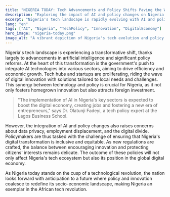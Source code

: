 ```yaml
---
title: "NIGERIA TODAY: Tech Advancements and Policy Shifts Paving the Way"
description: "Exploring the impact of AI and policy changes on Nigeria's tech landscape."
excerpt: "Nigeria's tech landscape is rapidly evolving with AI and policy reforms."
lang: "en"
tags: ["AI", "Nigeria", "TechPolicy", "Innovation", "DigitalEconomy"]
hero_image: "nigeria-today.png"
image_alt: "A vibrant depiction of Nigeria's tech evolution and policy landscape"
---
```


Nigeria's tech landscape is experiencing a transformative shift, thanks largely to advancements in artificial intelligence and significant policy reforms. At the heart of this transformation is the government's push to integrate AI technologies into various sectors, aiming to drive efficiency and economic growth. Tech hubs and startups are proliferating, riding the wave of digital innovation with solutions tailored to local needs and challenges. This synergy between technology and policy is crucial for Nigeria, as it not only fosters homegrown innovation but also attracts foreign investment.

> "The implementation of AI in Nigeria's key sectors is expected to boost the digital economy, creating jobs and fostering a new era of entrepreneurs," says Dr. Olatunji Fadeyi, a tech policy expert at the Lagos Business School.

However, the integration of AI and policy changes also raises concerns about data privacy, employment displacement, and the digital divide. Policymakers are thus tasked with the challenge of ensuring that Nigeria's digital transformation is inclusive and equitable. As new regulations are crafted, the balance between encouraging innovation and protecting citizens' interests remains delicate. The outcome of these policies will not only affect Nigeria's tech ecosystem but also its position in the global digital economy.

As Nigeria today stands on the cusp of a technological revolution, the nation looks forward with anticipation to a future where policy and innovation coalesce to redefine its socio-economic landscape, making Nigeria an exemplar in the African tech revolution.